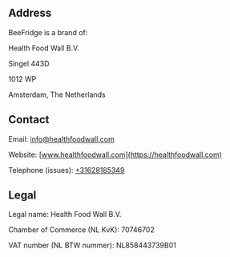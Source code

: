 ## Address

BeeFridge is a brand of:

Health Food Wall B.V.

Singel 443D

1012 WP

Amsterdam, The Netherlands

## Contact

Email: [info@healthfoodwall.com](mailto:info@healthfoodwall.com)

Website: [www.healthfoodwall.com](https://healthfoodwall.com)

Telephone (issues): [+31628185349](tel:+31628185349)

## Legal

Legal name: Health Food Wall B.V.

Chamber of Commerce (NL KvK): 70746702

VAT number (NL BTW nummer): NL858443739B01